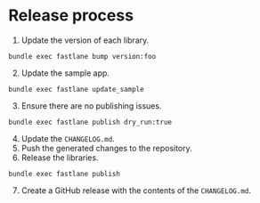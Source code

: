 # Release process

1. Update the version of each library.
```shell
bundle exec fastlane bump version:foo
```
2. Update the sample app.
```shell
bundle exec fastlane update_sample
```
3. Ensure there are no publishing issues.
```shell
bundle exec fastlane publish dry_run:true
```
4. Update the `CHANGELOG.md`.
5. Push the generated changes to the repository.
6. Release the libraries.
```shell
bundle exec fastlane publish
```
7. Create a GitHub release with the contents of the `CHANGELOG.md`.

